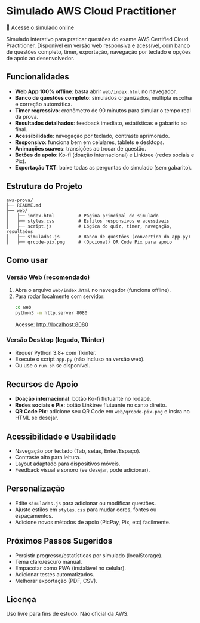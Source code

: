 # Simulado AWS Cloud Practitioner

[🔗 Acesse o simulado online](https://simulado-aws-cloud-practioner.vercel.app/)

Simulado interativo para praticar questões do exame AWS Certified Cloud Practitioner. Disponível em versão web responsiva e acessível, com banco de questões completo, timer, exportação, navegação por teclado e opções de apoio ao desenvolvedor.

## Funcionalidades

- **Web App 100% offline**: basta abrir `web/index.html` no navegador.
- **Banco de questões completo**: simulados organizados, múltipla escolha e correção automática.
- **Timer regressivo**: cronômetro de 90 minutos para simular o tempo real da prova.
- **Resultados detalhados**: feedback imediato, estatísticas e gabarito ao final.
- **Acessibilidade**: navegação por teclado, contraste aprimorado.
- **Responsivo**: funciona bem em celulares, tablets e desktops.
- **Animações suaves**: transições ao trocar de questão.
- **Botões de apoio**: Ko-fi (doação internacional) e Linktree (redes sociais e Pix).
- **Exportação TXT**: baixe todas as perguntas do simulado (sem gabarito).

## Estrutura do Projeto

```
aws-prova/
├── README.md
├── web/
│   ├── index.html         # Página principal do simulado
│   ├── styles.css         # Estilos responsivos e acessíveis
│   ├── script.js          # Lógica do quiz, timer, navegação, resultados
│   ├── simulados.js       # Banco de questões (convertido do app.py)
│   ├── qrcode-pix.png     # (Opcional) QR Code Pix para apoio
```

## Como usar

### Versão Web (recomendado)

1. Abra o arquivo `web/index.html` no navegador (funciona offline).
2. Para rodar localmente com servidor:
   ```sh
   cd web
   python3 -m http.server 8080
   ```
   Acesse: [http://localhost:8080](http://localhost:8080)

### Versão Desktop (legado, Tkinter)

- Requer Python 3.8+ com Tkinter.
- Execute o script `app.py` (não incluso na versão web).
- Ou use o `run.sh` se disponível.

## Recursos de Apoio

- **Doação internacional**: botão Ko-fi flutuante no rodapé.
- **Redes sociais e Pix**: botão Linktree flutuante no canto direito.
- **QR Code Pix**: adicione seu QR Code em `web/qrcode-pix.png` e insira no HTML se desejar.

## Acessibilidade e Usabilidade

- Navegação por teclado (Tab, setas, Enter/Espaço).
- Contraste alto para leitura.
- Layout adaptado para dispositivos móveis.
- Feedback visual e sonoro (se desejar, pode adicionar).

## Personalização

- Edite `simulados.js` para adicionar ou modificar questões.
- Ajuste estilos em `styles.css` para mudar cores, fontes ou espaçamentos.
- Adicione novos métodos de apoio (PicPay, Pix, etc) facilmente.

## Próximos Passos Sugeridos

- Persistir progresso/estatísticas por simulado (localStorage).
- Tema claro/escuro manual.
- Empacotar como PWA (instalável no celular).
- Adicionar testes automatizados.
- Melhorar exportação (PDF, CSV).

## Licença

Uso livre para fins de estudo. Não oficial da AWS.
